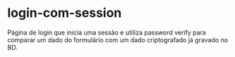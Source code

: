 # login-com-session
Página de login que inicia uma sessão e utiliza password verify para comparar um dado do formulário com um dado criptografado já gravado no BD.
